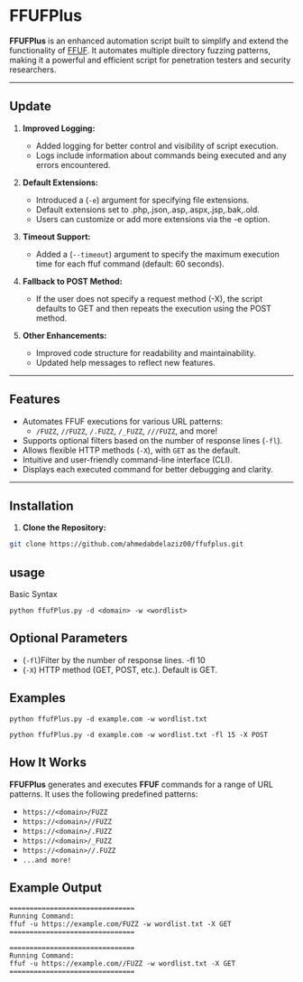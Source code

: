 # FFUFPlus

**FFUFPlus** is an enhanced automation script built to simplify and extend the functionality of [FFUF](https://github.com/ffuf/ffuf). It automates multiple directory fuzzing patterns, making it a powerful and efficient script for penetration testers and security researchers.

---

## Update

  1. **Improved Logging:**

     - Added logging for better control and visibility of script execution.
     - Logs include information about commands being executed and any errors encountered.
  
  2. **Default Extensions:**
  
     - Introduced a (`-e`) argument for specifying file extensions.
     - Default extensions set to .php,.json,.asp,.aspx,.jsp,.bak,.old.
     - Users can customize or add more extensions via the -e option.
  
  3. **Timeout Support:**
  
     - Added a (`--timeout`) argument to specify the maximum execution time for each ffuf command (default: 60 seconds).
  
  4. **Fallback to POST Method:**
  
     - If the user does not specify a request method (-X), the script defaults to GET and then repeats the execution using the POST method.
  
  5. **Other Enhancements:**
  
     - Improved code structure for readability and maintainability.
     - Updated help messages to reflect new features.

---

##  Features

- Automates FFUF executions for various URL patterns:
  - `/FUZZ`, `//FUZZ`, `/.FUZZ`, `/_FUZZ`, `///FUZZ`, and more!
- Supports optional filters based on the number of response lines (`-fl`).
- Allows flexible HTTP methods (`-X`), with `GET` as the default.
- Intuitive and user-friendly command-line interface (CLI).
- Displays each executed command for better debugging and clarity.

---

##  Installation

1. **Clone the Repository:**
   
```bash  
git clone https://github.com/ahmedabdelaziz00/ffufplus.git
```
 ## usage
Basic Syntax
```
python ffufPlus.py -d <domain> -w <wordlist>
```


## Optional Parameters 

- (`-fl`)Filter by the number of response lines.	-fl 10
- (`-X`)	HTTP method (GET, POST, etc.). Default is GET.

## Examples

```
python ffufPlus.py -d example.com -w wordlist.txt

python ffufPlus.py -d example.com -w wordlist.txt -fl 15 -X POST

```

## How It Works

**FFUFPlus** generates and executes **FFUF** commands for a range of URL patterns. It uses the following predefined patterns:
- `https://<domain>/FUZZ`
- `https://<domain>//FUZZ`
- `https://<domain>/.FUZZ`
- `https://<domain>/_FUZZ`
- `https://<domain>//.FUZZ`
- `...and more!`

## Example Output

```
===============================
Running Command:
ffuf -u https://example.com/FUZZ -w wordlist.txt -X GET
===============================

===============================
Running Command:
ffuf -u https://example.com//FUZZ -w wordlist.txt -X GET
===============================
```
